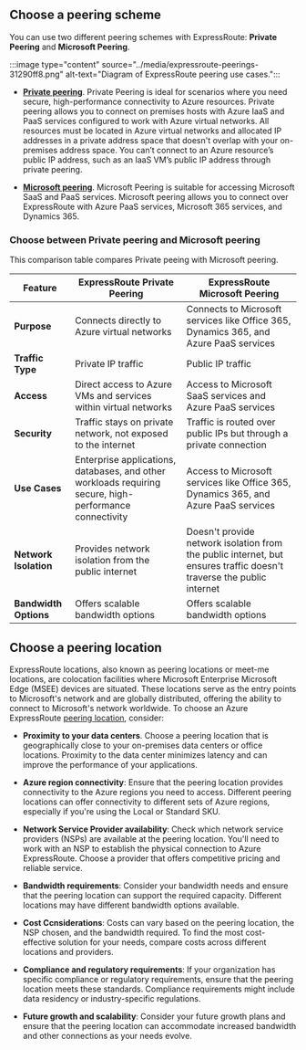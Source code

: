 

## Choose a peering scheme

You can use two different peering schemes with ExpressRoute: **Private Peering** and **Microsoft Peering**. 

:::image type="content" source="../media/expressroute-peerings-31290ff8.png" alt-text="Diagram of ExpressRoute peering use cases.":::


- [**Private peering**](/azure/expressroute/expressroute-circuit-peerings#privatepeering). Private Peering is ideal for scenarios where you need secure, high-performance connectivity to Azure resources. Private peering allows you to connect on premises hosts with Azure IaaS and PaaS services configured to work with Azure virtual networks. All resources must be located in Azure virtual networks and allocated IP addresses in a private address space that doesn't overlap with your on-premises address space. You can’t connect to an Azure resource’s public IP address, such as an IaaS VM’s public IP address through private peering. 

- **[Microsoft peering](/azure/expressroute/expressroute-faqs#microsoft-peering)**. Microsoft Peering is suitable for accessing Microsoft SaaS and PaaS services. Microsoft peering allows you to connect over ExpressRoute with Azure PaaS services, Microsoft 365 services, and Dynamics 365. 

### Choose between Private peering and Microsoft peering 

This comparison table compares Private peeing with Microsoft peering. 

| Feature                     | ExpressRoute Private Peering                  | ExpressRoute Microsoft Peering                |
|-----------------------------|-----------------------------------------------|-----------------------------------------------|
| **Purpose**                 | Connects directly to Azure virtual networks   | Connects to Microsoft services like Office 365, Dynamics 365, and Azure PaaS services |
| **Traffic Type**            | Private IP traffic                            | Public IP traffic                             |
| **Access**                  | Direct access to Azure VMs and services within virtual networks | Access to Microsoft SaaS services and Azure PaaS services |
| **Security**                | Traffic stays on private network, not exposed to the internet | Traffic is routed over public IPs but through a private connection |
| **Use Cases**               | Enterprise applications, databases, and other workloads requiring secure, high-performance connectivity | Access to Microsoft services like Office 365, Dynamics 365, and Azure PaaS services |
| **Network Isolation**       | Provides network isolation from the public internet | Doesn't provide network isolation from the public internet, but ensures traffic doesn't traverse the public internet |
| **Bandwidth Options**       | Offers scalable bandwidth options             | Offers scalable bandwidth options             |


## Choose a peering location

ExpressRoute locations, also known as peering locations or meet-me locations, are colocation facilities where Microsoft Enterprise Microsoft Edge (MSEE) devices are situated. These locations serve as the entry points to Microsoft's network and are globally distributed, offering the ability to connect to Microsoft's network worldwide. To choose an Azure ExpressRoute [peering location](/azure/expressroute/expressroute-locations?tabs=america%2Ca-c%2Cus-government-cloud%2Ca-C), consider: 

- **Proximity to your data centers**. Choose a peering location that is geographically close to your on-premises data centers or office locations. Proximity to the data center minimizes latency and can improve the performance of your applications.

- **Azure region connectivity**: Ensure that the peering location provides connectivity to the Azure regions you need to access. Different peering locations can offer connectivity to different sets of Azure regions, especially if you're using the Local or Standard SKU.

- **Network Service Provider availability**: Check which network service providers (NSPs) are available at the peering location. You'll need to work with an NSP to establish the physical connection to Azure ExpressRoute. Choose a provider that offers competitive pricing and reliable service.

- **Bandwidth requirements**: Consider your bandwidth needs and ensure that the peering location can support the required capacity. Different locations may have different bandwidth options available.

- **Cost Ccnsiderations**: Costs can vary based on the peering location, the NSP chosen, and the bandwidth required. To find the most cost-effective solution for your needs, compare costs across different locations and providers.

- **Compliance and regulatory requirements**: If your organization has specific compliance or regulatory requirements, ensure that the peering location meets these standards. Compliance requirements might include data residency or industry-specific regulations.

- **Future growth and scalability**: Consider your future growth plans and ensure that the peering location can accommodate increased bandwidth and other connections as your needs evolve.